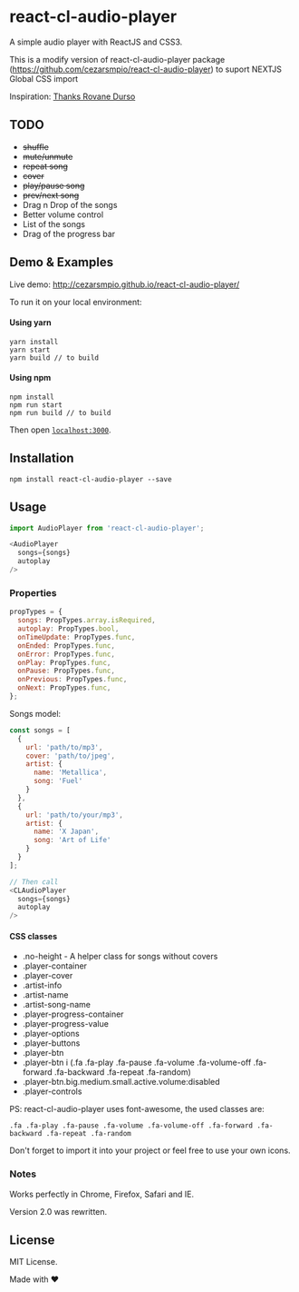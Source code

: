 # react-cl-audio-player

A simple audio player with ReactJS and CSS3.

This is a modify version of react-cl-audio-player package (https://github.com/cezarsmpio/react-cl-audio-player) to suport NEXTJS Global CSS import

Inspiration: [Thanks Rovane Durso](https://dribbble.com/shots/998479-Music)

## TODO

* ~~shuffle~~
* ~~mute/unmute~~
* ~~repeat song~~
* ~~cover~~
* ~~play/pause song~~
* ~~prev/next song~~
* Drag n Drop of the songs
* Better volume control
* List of the songs
* Drag of the progress bar


## Demo & Examples

Live demo: http://cezarsmpio.github.io/react-cl-audio-player/

To run it on your local environment:

#### Using yarn
```
yarn install
yarn start
yarn build // to build
```

#### Using npm
```
npm install
npm run start
npm run build // to build
```

Then open [`localhost:3000`](http://localhost:3000).


## Installation


```
npm install react-cl-audio-player --save
```


## Usage

```javascript
import AudioPlayer from 'react-cl-audio-player';

<AudioPlayer
  songs={songs}
  autoplay
/>
```

### Properties

```javascript
propTypes = {
  songs: PropTypes.array.isRequired,
  autoplay: PropTypes.bool,
  onTimeUpdate: PropTypes.func,
  onEnded: PropTypes.func,
  onError: PropTypes.func,
  onPlay: PropTypes.func,
  onPause: PropTypes.func,
  onPrevious: PropTypes.func,
  onNext: PropTypes.func,
};
```

Songs model:

```javascript
const songs = [
  {
    url: 'path/to/mp3',
    cover: 'path/to/jpeg',
    artist: {
      name: 'Metallica',
      song: 'Fuel'
    }
  },
  {
    url: 'path/to/your/mp3',
    artist: {
      name: 'X Japan',
      song: 'Art of Life'
    }
  }
];

// Then call
<CLAudioPlayer
  songs={songs}
  autoplay
/>
```

#### CSS classes
* .no-height - A helper class for songs without covers
* .player-container
* .player-cover
* .artist-info
* .artist-name
* .artist-song-name
* .player-progress-container
* .player-progress-value
* .player-options
* .player-buttons
* .player-btn
* .player-btn i (.fa .fa-play .fa-pause .fa-volume .fa-volume-off .fa-forward .fa-backward .fa-repeat .fa-random)
* .player-btn.big.medium.small.active.volume:disabled
* .player-controls

PS: react-cl-audio-player uses font-awesome, the used classes are:

```
.fa .fa-play .fa-pause .fa-volume .fa-volume-off .fa-forward .fa-backward .fa-repeat .fa-random
```

Don't forget to import it into your project or feel free to use your own icons.

### Notes

Works perfectly in Chrome, Firefox, Safari and IE.

Version 2.0 was rewritten.

## License

MIT License.

Made with :heart:
